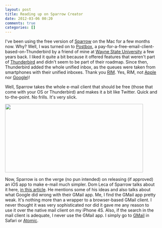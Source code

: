 ```yaml
---
layout: post
title: Reading up on Sparrow Creator
date: 2012-03-06 00:20
comments: true
categories: []
---
```

I've been using the free version of <a href="http://sparrowmailapp.com">Sparrow</a> on the Mac for a few months now. Why? Well, I was turned on to <a href="http://postbox-inc.com">Postbox</a>, a pay-for-a-free-email-client-based-on-Thunderbird by a friend of mine at <a href="http://wayne.edu">Wayne State University</a> a few years back. I liked it quite a bit because it offered features that weren't part of <a href="http://mozilla.org/thunderbird">Thunderbird</a> and didn't seem to be part of their roadmap. Since then, Thunderbird added the whole unified inbox, as the queues were taken from smartphones with their unified inboxes. Thank you <a href="http://rim.com">RIM</a>. Yes, RIM, not <a href="http://apple.com">Apple</a> nor <a href="http://google.com">Google</a>)!

Well, Sparrow takes the whole e-mail client that should be free (those that come with your OS or Thunderbird) and makes it a bit like Twitter. Quick and to-the-point. No frills. It's very slick.

<img class="alignnone" title="Sparrow" src="http://sparrowmailapp.com/img/feature-2.png" alt="" width="456" height="226" />

Now, Sparrow is on the verge (no pun intended) on releasing (if approved) an iOS app to make e-mail much simpler. Dom Leca of Sparrow talks about it here, <a href="http://www.theverge.com/2012/1/9/2685044/sparrow-dom-leca-5-minutes-on-the-verge">in this article</a>. He mentions some of his ideas and also talks about what Google did wrong with their GMail app. Me, I find the GMail app pretty weak. It's nothing more than a wrapper to a browser-based GMail client. I never thought it was very sophisticated nor did it gave me any reason to use it over the native mail client on my iPhone 4S. Also, if the search in the mail client is adequate, I never use the GMail app. I simply go to <a href="http://gmailblog.blogspot.com/2011/11/introducing-gmail-app-for-iphone-ipad.html">GMail</a> in Safari or <a href="http://atomicwebbrowser.com/">Atomic</a>.
